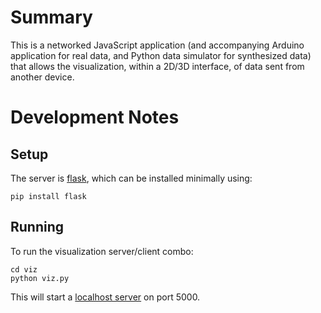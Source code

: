 # Summary

This is a networked JavaScript application (and accompanying Arduino application for real data, and Python data simulator for synthesized data) that allows the visualization, within a 2D/3D interface, of data sent from another device.

# Development Notes

## Setup

The server is [flask](http://flask.pocoo.org/), which can be installed minimally using:

    pip install flask

## Running

To run the visualization server/client combo:

    cd viz
    python viz.py

This will start a [localhost server](http://localhost:5000) on port 5000.
